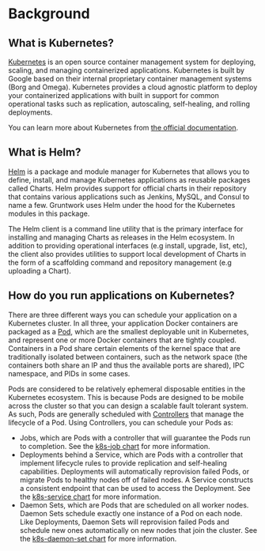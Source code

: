 # Background

## What is Kubernetes?

[Kubernetes](https://kubernetes.io) is an open source container management system for deploying, scaling, and managing
containerized applications. Kubernetes is built by Google based on their internal proprietary container management
systems (Borg and Omega). Kubernetes provides a cloud agnostic platform to deploy your containerized applications with
built in support for common operational tasks such as replication, autoscaling, self-healing, and rolling deployments.

You can learn more about Kubernetes from [the official documentation](https://kubernetes.io/docs/tutorials/kubernetes-basics/).


## What is Helm?

[Helm](https://helm.sh/) is a package and module manager for Kubernetes that allows you to define, install, and manage
Kubernetes applications as reusable packages called Charts. Helm provides support for official charts in their
repository that contains various applications such as Jenkins, MySQL, and Consul to name a few. Gruntwork uses Helm
under the hood for the Kubernetes modules in this package.

The Helm client is a command line utility that is the primary interface for installing and managing Charts as releases
in the Helm ecosystem. In addition to providing operational interfaces (e.g install, upgrade, list, etc), the client
also provides utilities to support local development of Charts in the form of a scaffolding command and repository
management (e.g uploading a Chart).


## How do you run applications on Kubernetes?

There are three different ways you can schedule your application on a Kubernetes cluster. In all three, your application
Docker containers are packaged as a [Pod](https://kubernetes.io/docs/concepts/workloads/pods/pod/), which are the
smallest deployable unit in Kubernetes, and represent one or more Docker containers that are tightly coupled. Containers
in a Pod share certain elements of the kernel space that are traditionally isolated between containers, such as the
network space (the containers both share an IP and thus the available ports are shared), IPC namespace, and PIDs in some
cases.

Pods are considered to be relatively ephemeral disposable entities in the Kubernetes ecosystem. This is because Pods are
designed to be mobile across the cluster so that you can design a scalable fault tolerant system. As such, Pods are
generally scheduled with
[Controllers](https://kubernetes.io/docs/concepts/workloads/pods/pod-overview/#pods-and-controllers) that manage the
lifecycle of a Pod. Using Controllers, you can schedule your Pods as:

- Jobs, which are Pods with a controller that will guarantee the Pods run to completion. See the [k8s-job
  chart](https://github.com/terraform-modules-krish/helm-kubernetes-services/blob/v0.2.16/charts/k8s-job) for more information.
- Deployments behind a Service, which are Pods with a controller that implement lifecycle rules to provide replication
  and self-healing capabilities. Deployments will automatically reprovision failed Pods, or migrate Pods to healthy
  nodes off of failed nodes. A Service constructs a consistent endpoint that can be used to access the Deployment. See
  the [k8s-service chart](https://github.com/terraform-modules-krish/helm-kubernetes-services/blob/v0.2.16/charts/k8s-service) for more information.
- Daemon Sets, which are Pods that are scheduled on all worker nodes. Daemon Sets schedule exactly one instance of a Pod
  on each node. Like Deployments, Daemon Sets will reprovision failed Pods and schedule new ones automatically on
  new nodes that join the cluster. See the [k8s-daemon-set chart](https://github.com/terraform-modules-krish/helm-kubernetes-services/blob/v0.2.16/charts/k8s-daemon-set) for more information.
